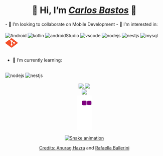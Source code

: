 <h1 align="center">👋 Hi, I’m <a href="https://www.linkedin.com/in/carlos-bastos-299b09b2/"><i>Carlos Bastos</i></a> 👋</h1>
- 💞️ I’m looking to collaborate on Mobile Development
- 👀 I’m interested in:
<div valign="top"><br>
  <img align="center" alt="Android" height="30" width="40" src="https://cdn.jsdelivr.net/gh/devicons/devicon/icons/android/android-original.svg">
  <img align="center" alt="kotlin" height="30" width="40" src="https://cdn.jsdelivr.net/gh/devicons/devicon/icons/kotlin/kotlin-original.svg">
  <img align="center" alt="androidStudio" height="30" width="40" src="https://cdn.jsdelivr.net/gh/devicons/devicon/icons/androidstudio/androidstudio-original.svg">
  <img align="center" alt="vscode" height="30" width="40" src="https://cdn.jsdelivr.net/gh/devicons/devicon/icons/vscode/vscode-original.svg"> 
  <img align="center" alt="nodejs" height="30" width="40" src="https://cdn.jsdelivr.net/gh/devicons/devicon/icons/nodejs/nodejs-original.svg">
  <img align="center" alt="nestjs" height="30" width="40" src="https://cdn.jsdelivr.net/gh/devicons/devicon/icons/nestjs/nestjs-plain.svg">
  <img align="center" alt="mysql" height="30" width="40" src="https://cdn.jsdelivr.net/gh/devicons/devicon/icons/mysql/mysql-original.svg">
  <img align="center" alt="git" height="30" width="40" src="https://raw.githubusercontent.com/devicons/devicon/master/icons/git/git-original.svg">
</div><br>

- 🌱 I’m currently learning:
<div valign="top"><br>
  <img align="center" alt="nodejs" height="30" width="40" src="https://cdn.jsdelivr.net/gh/devicons/devicon/icons/nodejs/nodejs-original.svg">
  <img align="center" alt="nestjs" height="30" width="40" src="https://cdn.jsdelivr.net/gh/devicons/devicon/icons/nestjs/nestjs-plain.svg">
</div><br>


<div align="center">
  <a href="https://github.com/Carlos-Bastos">
  <div display="flex">
    <img height="180em" src="https://github-readme-stats.vercel.app/api?username=Carlos-Bastos&show_icons=true&theme=github_dark&include_all_commits=true&count_private=true"/>
    <img height="180em" src="https://github-readme-stats.vercel.app/api/top-langs/?username=Carlos-Bastos&layout=compact&langs_count=7&theme=github_dark"/>
  </div>
  
  <img src="https://activity-graph.herokuapp.com/graph?username=Carlos-Bastos&bg_color=000000&color=708090&line=00ECFF&point=0093FF&area=true&hide_border=true" />

<div align='center'>
     <img src="https://github.com/Carlos-Bastos/Carlos-Bastos/blob/output/github-contribution-grid-snake.gif"></img>
</div>
  
  
  <div align="center">
  
  ![Snake animation](https://github.com/danielbped/danielbped/blob/output/github-contribution-grid-snake.svg)
  
</div>

<div align="center">
  <p>Credits: <a href="https://github.com/anuraghazra/github-readme-stats">Anurag Hazra</a> and <a href="https://github.com/rafaballerini">Rafaella Ballerini</a></p>
</div>
